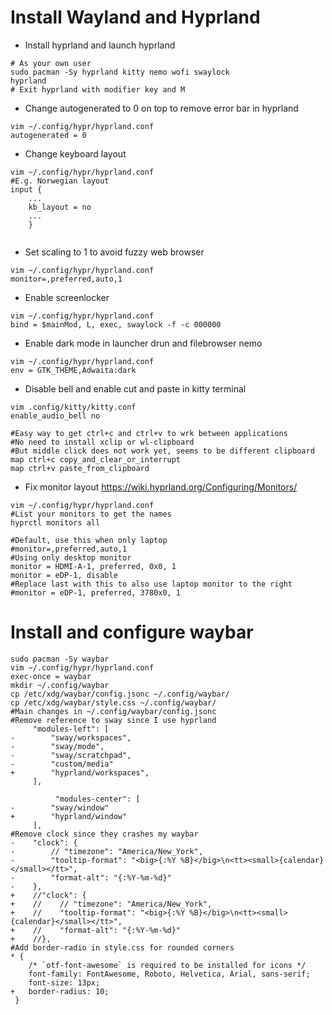 # Install Wayland and Hyprland

- Install hyprland and launch hyprland
```
# As your own user
sudo pacman -Sy hyprland kitty nemo wofi swaylock
hyprland
# Exit hyprland with modifier key and M
```


- Change autogenerated to 0 on top to remove error bar in hyprland
```
vim ~/.config/hypr/hyprland.conf
autogenerated = 0 
```

- Change keyboard layout

```
vim ~/.config/hypr/hyprland.conf
#E.g. Norwegian layout
input {
    ...
    kb_layout = no
    ...
    }
    
```

- Set scaling to 1 to avoid fuzzy web browser

```
vim ~/.config/hypr/hyprland.conf
monitor=,preferred,auto,1
```

- Enable screenlocker

```
vim ~/.config/hypr/hyprland.conf
bind = $mainMod, L, exec, swaylock -f -c 000000
```

- Enable dark mode in launcher drun and filebrowser nemo

```
vim ~/.config/hypr/hyprland.conf
env = GTK_THEME,Adwaita:dark
```

- Disable bell and enable cut and paste in kitty terminal
```
vim .config/kitty/kitty.conf
enable_audio_bell no

#Easy way to get ctrl+c and ctrl+v to wrk between applications
#No need to install xclip or wl-clipboard
#But middle click does not work yet, seems to be different clipboard
map ctrl+c copy_and_clear_or_interrupt
map ctrl+v paste_from_clipboard
```

- Fix monitor layout
https://wiki.hyprland.org/Configuring/Monitors/
```
vim ~/.config/hypr/hyprland.conf
#List your monitors to get the names
hyprctl monitors all

#Default, use this when only laptop
#monitor=,preferred,auto,1
#Using only desktop monitor
monitor = HDMI-A-1, preferred, 0x0, 1
monitor = eDP-1, disable
#Replace last with this to also use laptop monitor to the right
#monitor = eDP-1, preferred, 3780x0, 1
```

# Install and configure waybar
```
sudo pacman -Sy waybar
vim ~/.config/hypr/hyprland.conf
exec-once = waybar
mkdir ~/.config/waybar
cp /etc/xdg/waybar/config.jsonc ~/.config/waybar/
cp /etc/xdg/waybar/style.css ~/.config/waybar/
#Main changes in ~/.config/waybar/config.jsonc
#Remove reference to sway since I use hyprland
     "modules-left": [
-        "sway/workspaces",
-        "sway/mode",
-        "sway/scratchpad",
-        "custom/media"
+        "hyprland/workspaces",
     ],

          "modules-center": [
-        "sway/window"
+        "hyprland/window"
     ],
#Remove clock since they crashes my waybar
-    "clock": {
-        // "timezone": "America/New_York",
-        "tooltip-format": "<big>{:%Y %B}</big>\n<tt><small>{calendar}</small></tt>",
-        "format-alt": "{:%Y-%m-%d}"
-    },
+    //"clock": {
+    //    // "timezone": "America/New_York",
+    //    "tooltip-format": "<big>{:%Y %B}</big>\n<tt><small>{calendar}</small></tt>",
+    //    "format-alt": "{:%Y-%m-%d}"
+    //},
#Add border-radio in style.css for rounded corners
* {
    /* `otf-font-awesome` is required to be installed for icons */
    font-family: FontAwesome, Roboto, Helvetica, Arial, sans-serif;
    font-size: 13px;
+   border-radius: 10;
 }

```



